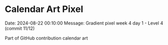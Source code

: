 # Calendar Art Pixel

Date: 2024-08-22 00:10:00
Message: Gradient pixel week 4 day 1 - Level 4 (commit 11/12)

Part of GitHub contribution calendar art
